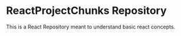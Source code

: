 # ReactProjectChunks Repository

This is a React Repository meant to understand basic react concepts.
